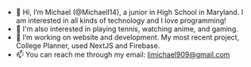 - 👋 Hi, I’m Michael (@Michaell14), a junior in High School in Maryland. I am interested in all kinds of technology and I love programming!
- 👀 I'm also interested in playing tennis, watching anime, and gaming.
- 🌱 I’m working on website and development. My most recent project, College Planner, used NextJS and Firebase.
- 📫 You can reach me through my email: limichael909@gmail.com

<!---
Michaell14/Michaell14 is a ✨ special ✨ repository because its `README.md` (this file) appears on your GitHub profile.
You can click the Preview link to take a look at your changes.
--->
